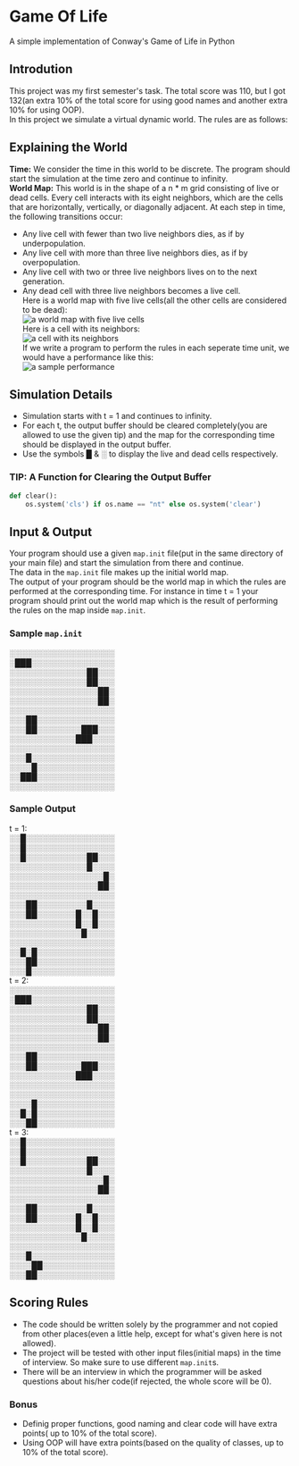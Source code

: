 # Game Of Life
A simple implementation of Conway's Game of Life in Python  
## Introdution
This project was my first semester's task. The total score was 110, but I got 
132(an extra 10% of the total score for using good names and another extra 10% 
for using OOP).  
In this project we simulate a virtual dynamic world. The rules are as follows:  
## Explaining the World
**Time:** We consider the time in this world to be discrete. The program should 
start the simulation at the time zero and continue to infinity.  
**World Map:** This world is in the shape of a n * m grid consisting of 
live or dead cells. Every cell interacts with its eight neighbors, which are 
the cells that are horizontally, vertically, or diagonally adjacent. At each 
step in time, the following transitions occur:  
+ Any live cell with fewer than two live neighbors dies, as if by 
underpopulation.  
+ Any live cell with more than three live neighbors dies, as if by 
overpopulation.  
+ Any live cell with two or three live neighbors lives on to the next 
generation.  
+ Any dead cell with three live neighbors becomes a live cell.  
Here is a world map with five live cells(all the other cells are considered to 
be dead):  
![a world map with five live cells](https://uupload.ir/files/c9mb_map.png)  
Here is a cell with its neighbors:  
![a cell with its neighbors](https://uupload.ir/files/0glm_neighbors.png)  
If we write a program to perform the rules in each seperate time unit, we 
would have a performance like this:  
![a sample performance](https://uupload.ir/files/3fba_output5.gif)  
## Simulation Details
+ Simulation starts with t = 1 and continues to infinity.  
+ For each t, the output buffer should be cleared completely(you are allowed 
to use the given tip) and the map for the corresponding time should be 
displayed in the output buffer.  
+ Use the symbols █ & ░ to display the live and dead cells respectively.  
### TIP: A Function for Clearing the Output Buffer
```Python
def clear():
    os.system('cls') if os.name == "nt" else os.system('clear')
```
## Input & Output
Your program should use a given `map.init` file(put in the same directory of 
your main file) and start the simulation from there and continue.  
The data in the `map.init` file makes up the initial world map.  
The output of your program should be the world map in which the rules are 
performed at the corresponding time. For instance in time t = 1 your program 
should print out the world map which is the result of performing the rules on 
the map inside `map.init`.  
### Sample `map.init`
░░░░░░░░░░░░░░░░░░░  
░███░░░░░░░░░░░░░░░  
░░░░░░░░░░░░░░██░░░  
░░░░░░░░░░░░░░██░░░  
░░░░░░░░░░░░░░░░██░  
░░░░░░░░░░░░░░░░██░  
░░░░░░░░░░░░░░░░░░░  
░░░██░░░░░░░░░░░░░░  
░░░██░░░░░░░░███░░░  
░░░░░░░░░░░░███░░░░  
░░░░░░░░░░░░░░░░░░░  
░░░█░░░░░░░░░░░░░░░  
░░░░█░░░░░░░░░░░░░░  
░░███░░░░░░░░░░░░░░  
░░░░░░░░░░░░░░░░░░░  
### Sample Output
t = 1:  
░░█░░░░░░░░░░░░░░░░  
░░█░░░░░░░░░░░░░░░░  
░░█░░░░░░░░░░░██░░░  
░░░░░░░░░░░░░░█░░░░  
░░░░░░░░░░░░░░░░░█░  
░░░░░░░░░░░░░░░░██░  
░░░░░░░░░░░░░░░░░░░  
░░░██░░░░░░░░░█░░░░  
░░░██░░░░░░░█░░█░░░  
░░░░░░░░░░░░█░░█░░░  
░░░░░░░░░░░░░█░░░░░  
░░░░░░░░░░░░░░░░░░░  
░░█░█░░░░░░░░░░░░░░  
░░░██░░░░░░░░░░░░░░  
░░░█░░░░░░░░░░░░░░░  
t = 2:  
░░░░░░░░░░░░░░░░░░░  
░███░░░░░░░░░░░░░░░  
░░░░░░░░░░░░░░██░░░  
░░░░░░░░░░░░░░██░░░  
░░░░░░░░░░░░░░░░██░  
░░░░░░░░░░░░░░░░██░  
░░░░░░░░░░░░░░░░░░░  
░░░██░░░░░░░░░░░░░░  
░░░██░░░░░░░░███░░░  
░░░░░░░░░░░░███░░░░  
░░░░░░░░░░░░░░░░░░░  
░░░░░░░░░░░░░░░░░░░  
░░░░█░░░░░░░░░░░░░░  
░░█░█░░░░░░░░░░░░░░  
░░░██░░░░░░░░░░░░░░  
t = 3:  
░░█░░░░░░░░░░░░░░░░  
░░█░░░░░░░░░░░░░░░░  
░░█░░░░░░░░░░░██░░░  
░░░░░░░░░░░░░░█░░░░  
░░░░░░░░░░░░░░░░░█░  
░░░░░░░░░░░░░░░░██░  
░░░░░░░░░░░░░░░░░░░  
░░░██░░░░░░░░░█░░░░  
░░░██░░░░░░░█░░█░░░  
░░░░░░░░░░░░█░░█░░░  
░░░░░░░░░░░░░█░░░░░  
░░░░░░░░░░░░░░░░░░░  
░░░█░░░░░░░░░░░░░░░  
░░░░██░░░░░░░░░░░░░  
░░░██░░░░░░░░░░░░░░  
## Scoring Rules
+ The code should be written solely by the programmer and not copied from other 
places(even a little help, except for what's given here is not allowed).  
+ The project will be tested with other input files(initial maps) in the time 
of interview. So make sure to use different `map.init`s.  
+ There will be an interview in which the programmer will be asked questions 
about his/her code(if rejected, the whole score will be 0).  
### Bonus
+ Definig proper functions, good naming and clear code will have extra points(
up to 10% of the total score).  
+ Using OOP will have extra points(based on the quality of classes, up to 10% 
of the total score).
